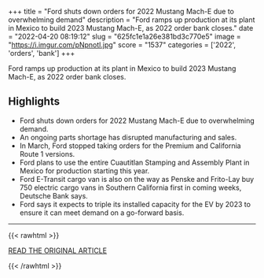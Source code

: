 +++
title = "Ford shuts down orders for 2022 Mustang Mach-E due to overwhelming demand"
description = "Ford ramps up production at its plant in Mexico to build 2023 Mustang Mach-E, as 2022 order bank closes."
date = "2022-04-20 08:19:12"
slug = "625fc1e1a26e381bd3c770e5"
image = "https://i.imgur.com/pNpnotl.jpg"
score = "1537"
categories = ['2022', 'orders', 'bank']
+++

Ford ramps up production at its plant in Mexico to build 2023 Mustang Mach-E, as 2022 order bank closes.

## Highlights

- Ford shuts down orders for 2022 Mustang Mach-E due to overwhelming demand.
- An ongoing parts shortage has disrupted manufacturing and sales.
- In March, Ford stopped taking orders for the Premium and California Route 1 versions.
- Ford plans to use the entire Cuautitlan Stamping and Assembly Plant in Mexico for production starting this year.
- Ford E-Transit cargo van is also on the way as Penske and Frito-Lay buy 750 electric cargo vans in Southern California first in coming weeks, Deutsche Bank says.
- Ford says it expects to triple its installed capacity for the EV by 2023 to ensure it can meet demand on a go-forward basis.

---

{{< rawhtml >}}
  <p class="article-category">
    <a target="_blank" href="https://www.freep.com/story/money/cars/ford/2022/04/19/ford-mustang-mach-e-2022-orders/7366591001/">READ THE ORIGINAL ARTICLE</a>
  </p>
{{< /rawhtml >}}
